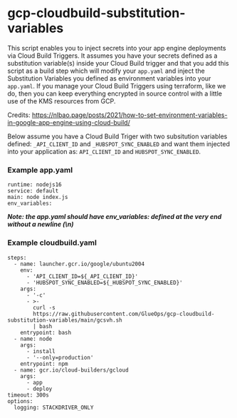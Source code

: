 

# gcp-cloudbuild-substitution-variables

This script enables you to inject secrets into your app engine deployments via Cloud Build Triggers. It assumes you have your secrets defined as a substitution variable(s) inside your Cloud Build trigger and that you add this script as a build step which will modify your `app.yaml` and inject the Substitution Variables you defined as environment variables into your `app.yaml`. If you manage your Cloud Build Triggers using terraform, like we do, then you can keep everything encrypted in source control with a little use of the KMS resources from GCP.




Credits: https://nlbao.page/posts/2021/how-to-set-environment-variables-in-google-app-engine-using-cloud-build/

Below assume you have a Cloud Build Triger with two subsitution variables defined: `_API_CLIENT_ID` and `_HUBSPOT_SYNC_ENABLED` and want them injected into your application as: `API_CLIENT_ID` and `HUBSPOT_SYNC_ENABLED`.

### Example app.yaml

```
runtime: nodejs16
service: default
main: node index.js 
env_variables:
```

***Note: the app.yaml should have env_variables: defined at the very end without a newline (\n)***

### Example cloudbuild.yaml

```
steps:
  - name: launcher.gcr.io/google/ubuntu2004
    env:
      - 'API_CLIENT_ID=${_API_CLIENT_ID}'
      - 'HUBSPOT_SYNC_ENABLED=${_HUBSPOT_SYNC_ENABLED}'
    args:
      - '-c'
      - >-
        curl -s
        https://raw.githubusercontent.com/GlueOps/gcp-cloudbuild-substitution-variables/main/gcsvh.sh
        | bash
    entrypoint: bash
  - name: node
    args:
      - install
      - '--only=production'
    entrypoint: npm
  - name: gcr.io/cloud-builders/gcloud
    args:
      - app
      - deploy
timeout: 300s
options:
  logging: STACKDRIVER_ONLY

```
